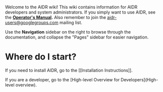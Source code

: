 Welcome to the AIDR wiki! This wiki contains information for AIDR developers and system administrators. If you simply want to use AIDR, see the **[Operator's Manual](http://en.flossmanuals.net/aidr/).** Also remember to join the aidr-users@googlegroups.com mailing list.

Use the **Navigation** sidebar on the right to browse through the documentation, and collapse the "Pages" sidebar for easier navigation.

# Where do I start?

If you need to install AIDR, go to the [[Installation Instructions]].

If you are a developer, go to the [High-level Overview for Developers](High-level overview).
